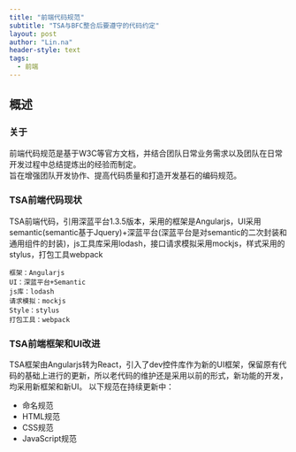 ```yaml
---
title: "前端代码规范"
subtitle: "TSA与BFC整合后要遵守的代码约定"
layout: post
author: "Lin.na"
header-style: text
tags:
  - 前端
---
```


## 概述
### 关于
前端代码规范是基于W3C等官方文档，并结合团队日常业务需求以及团队在日常开发过程中总结提炼出的经验而制定。  
旨在增强团队开发协作、提高代码质量和打造开发基石的编码规范。  
### TSA前端代码现状
TSA前端代码，引用深蓝平台1.3.5版本，采用的框架是Angularjs，UI采用semantic(semantic基于Jquery)+深蓝平台(深蓝平台是对semantic的二次封装和通用组件的封装)，js工具库采用lodash，接口请求模拟采用mockjs，样式采用的stylus，打包工具webpack

```
框架：Angularjs
UI：深蓝平台+Semantic
js库：lodash
请求模拟：mockjs
Style：stylus
打包工具：webpack
```
### TSA前端框架和UI改进
TSA框架由Angularjs转为React，引入了dev控件库作为新的UI框架，保留原有代码的基础上进行的更新，所以老代码的维护还是采用以前的形式，新功能的开发，均采用新框架和新UI。
以下规范在持续更新中：
* 命名规范
* HTML规范
* CSS规范
* JavaScript规范
